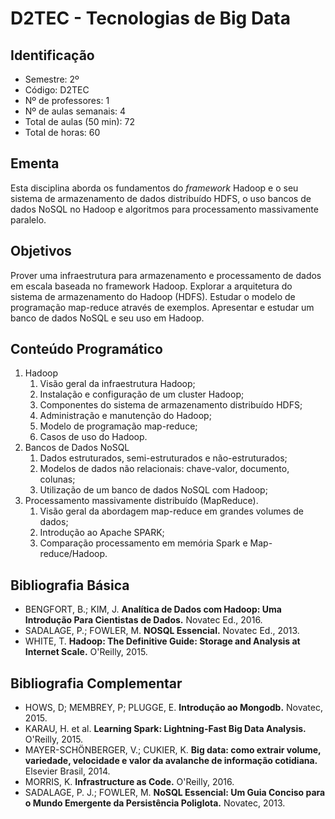 # D2TEC - Tecnologias de Big Data

## Identificação

- Semestre: 2º
- Código: D2TEC
- Nº de professores: 1
- Nº de aulas semanais: 4
- Total de aulas (50 min): 72
- Total de horas: 60

## Ementa

Esta disciplina aborda os fundamentos do _framework_ Hadoop e o seu sistema de armazenamento de dados distribuído HDFS, o uso bancos de dados NoSQL no Hadoop e algoritmos para processamento massivamente paralelo.

## Objetivos

Prover uma infraestrutura para armazenamento e processamento de dados em escala baseada no framework Hadoop. Explorar a arquitetura do sistema de armazenamento do Hadoop (HDFS). Estudar o modelo de programação map-reduce através de exemplos. Apresentar e estudar um banco de dados NoSQL e seu uso em Hadoop.

## Conteúdo Programático

1. Hadoop
   1. Visão geral da infraestrutura Hadoop;
   1. Instalação e configuração de um cluster Hadoop;
   1. Componentes do sistema de armazenamento distribuído HDFS;
   1. Administração e manutenção do Hadoop;
   1. Modelo de programação map-reduce;
   1. Casos de uso do Hadoop.
1. Bancos de Dados NoSQL
   1. Dados estruturados, semi-estruturados e não-estruturados;
   1. Modelos de dados não relacionais: chave-valor, documento, colunas;
   1. Utilização de um banco de dados NoSQL com Hadoop;
1. Processamento massivamente distribuído (MapReduce).
   1. Visão geral da abordagem map-reduce em grandes volumes de dados;
   1. Introdução ao Apache SPARK;
   1. Comparação processamento em memória Spark e Map-reduce/Hadoop.

## Bibliografia Básica

- BENGFORT, B.; KIM, J. **Analítica de Dados com Hadoop: Uma Introdução Para Cientistas de Dados.** Novatec Ed., 2016.
- SADALAGE, P.; FOWLER, M. **NOSQL Essencial.** Novatec Ed., 2013.
- WHITE, T. **Hadoop: The Definitive Guide: Storage and Analysis at Internet Scale.** O'Reilly, 2015.

## Bibliografia Complementar

- HOWS, D; MEMBREY, P; PLUGGE, E. **Introdução ao Mongodb.** Novatec, 2015.
- KARAU, H. et al. **Learning Spark: Lightning-Fast Big Data Analysis.** O'Reilly, 2015.
- MAYER-SCHÖNBERGER, V.; CUKIER, K. **Big data: como extrair volume, variedade, velocidade e valor da avalanche de informação cotidiana.** Elsevier Brasil, 2014.
- MORRIS, K. **Infrastructure as Code.** O'Reilly, 2016.
- SADALAGE, P. J.; FOWLER, M. **NoSQL Essencial: Um Guia Conciso para o Mundo Emergente da Persistência Poliglota.** Novatec, 2013.
